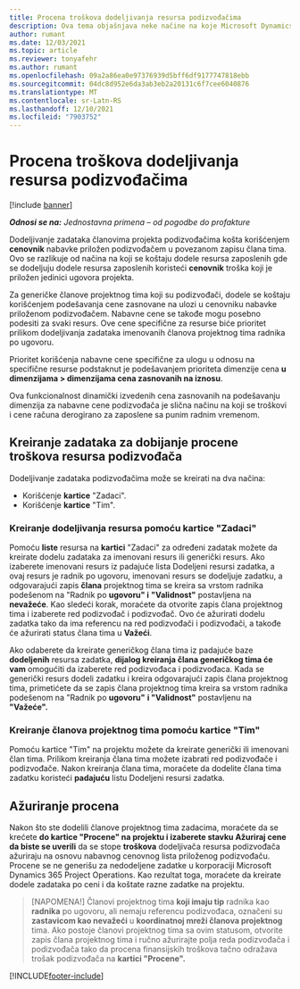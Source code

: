 ```yaml
---
title: Procena troškova dodeljivanja resursa podizvođačima
description: Ova tema objašnjava neke načine na koje Microsoft Dynamics 365 Project Operations izračunava procenu troškova dodeljivanja resursa podizvođačima.
author: rumant
ms.date: 12/03/2021
ms.topic: article
ms.reviewer: tonyafehr
ms.author: rumant
ms.openlocfilehash: 09a2a86ea0e97376939d5bff6df9177747818ebb
ms.sourcegitcommit: 04dc8d952e6da3ab3eb2a20131c6f7cee6040876
ms.translationtype: MT
ms.contentlocale: sr-Latn-RS
ms.lasthandoff: 12/10/2021
ms.locfileid: "7903752"
---
```

# <a name="cost-estimation-of-subcontracted-resource-assignments"></a>Procena troškova dodeljivanja resursa podizvođačima

[!include [banner](../../includes/dataverse-preview.md)]

_**Odnosi se na:** Jednostavna primena – od pogodbe do profakture_

Dodeljivanje zadataka članovima projekta podizvođačima košta korišćenjem **cenovnik** nabavke priložen podizvođačem u povezanom zapisu člana tima. Ovo se razlikuje od načina na koji se koštaju dodele resursa zaposlenih gde se dodeljuju dodele resursa zaposlenih koristeći **cenovnik** troška koji je priložen jedinici ugovora projekta. 

Za generičke članove projektnog tima koji su podizvođači, dodele se koštaju korišćenjem podešavanja cene zasnovane na ulozi u cenovniku nabavke priloženom podizvođačem. Nabavne cene se takođe mogu posebno podesiti za svaki resurs. Ove cene specifične za resurse biće prioritet prilikom dodeljivanja zadataka imenovanih članova projektnog tima radnika po ugovoru. 

Prioritet korišćenja nabavne cene specifične za ulogu u odnosu na specifične resurse podstaknut je podešavanjem prioriteta dimenzije cena **u dimenzijama > dimenzijama cena zasnovanih na iznosu**.

Ova funkcionalnost dinamički izvedenih cena zasnovanih na podešavanju dimenzija za nabavne cene podizvođača je slična načinu na koji se troškovi i cene računa derogirano za zaposlene sa punim radnim vremenom. 

## <a name="creating-task-assignments-for-getting-cost-estimates-of-subcontractor-resources"></a>Kreiranje zadataka za dobijanje procene troškova resursa podizvođača

Dodeljivanje zadataka podizvođačima može se kreirati na dva načina: 
- Korišćenje **kartice** "Zadaci".
- Korišćenje **kartice** "Tim".

### <a name="creating-resources-assignments-using-the-tasks-tab"></a>Kreiranje dodeljivanja resursa pomoću kartice "Zadaci"
Pomoću **liste** resursa na **kartici** "Zadaci" za određeni zadatak možete da kreirate dodelu zadataka za imenovani resurs ili generički resurs. Ako izaberete imenovani resurs iz padajuće lista Dodeljeni resursi zadatka, a ovaj resurs je radnik po ugovoru, imenovani resurs se dodeljuje zadatku, a odgovarajući zapis **člana** projektnog tima se kreira sa vrstom radnika podešenom na "Radnik po **ugovoru" i** **"Validnost"** postavljena na **nevažeće**. Kao sledeći korak, moraćete da otvorite zapis člana projektnog tima i izaberete red podizvođač i podizvođač. Ovo će ažurirati dodelu zadatka tako da ima referencu na red podizvođači i podizvođači, a takođe će ažurirati status člana tima u **Važeći**.

Ako odaberete da kreirate generičkog člana tima iz padajuće baze **dodeljenih** resursa zadatka, **dijalog kreiranja člana generičkog tima će vam** omogućiti da izaberete red podizvođaca i podizvođaca. Kada se generički resurs dodeli zadatku i kreira odgovarajući zapis člana projektnog tima, primetićete da se zapis člana projektnog tima kreira sa vrstom radnika podešenom na "Radnik po **ugovoru"** **i "Validnost"** postavljenu na **"Važeće".**

### <a name="creating-project-team-members-using-the-team-tab"></a>Kreiranje članova projektnog tima pomoću kartice "Tim"
Pomoću kartice "Tim" na projektu možete da kreirate generički ili imenovani član tima. Prilikom kreiranja člana tima možete izabrati red podizvođače i podizvođače. Nakon kreiranja člana tima, moraćete da dodelite člana tima zadatku koristeći **padajuću** listu Dodeljeni resursi zadatka. 

## <a name="updating-estimates"></a>Ažuriranje procena
Nakon što ste dodelili članove projektnog tima zadacima, moraćete da se krećete **do kartice "Procene" na projektu i izaberete stavku Ažuriraj cene da biste se uverili** da se stope **troškova** dodeljivača resursa podizvođača ažuriraju na osnovu nabavnog cenovnog lista priloženog podizvođaču. Procene se ne generišu za nedodeljene zadatke u korporaciji Microsoft Dynamics 365 Project Operations. Kao rezultat toga, moraćete da kreirate dodele zadataka po ceni i da koštate razne zadatke na projektu. 

> [NAPOMENA!] Članovi projektnog tima **koji imaju tip** radnika kao **radnika** po ugovoru, ali nemaju referencu podizvođaca, označeni su **zastavicom kao nevažeći** u **koordinatnoj mreži članova projektnog** tima. Ako postoje članovi projektnog tima sa ovim statusom, otvorite zapis člana projektnog tima i ručno ažurirajte polja reda podizvođača i podizvođača tako da procena finansijskih troškova tačno odražava trošak podizvođača na **kartici "Procene".** 


[!INCLUDE[footer-include](../../includes/footer-banner.md)]
